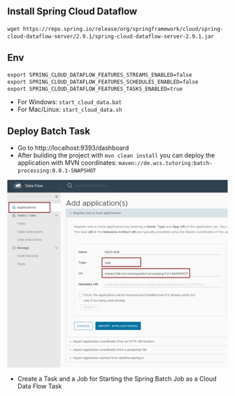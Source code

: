 ## Install Spring Cloud Dataflow

`wget https://repo.spring.io/release/org/springframework/cloud/spring-cloud-dataflow-server/2.9.1/spring-cloud-dataflow-server-2.9.1.jar`

## Env

```
export SPRING_CLOUD_DATAFLOW_FEATURES_STREAMS_ENABLED=false
export SPRING_CLOUD_DATAFLOW_FEATURES_SCHEDULES_ENABLED=false
export SPRING_CLOUD_DATAFLOW_FEATURES_TASKS_ENABLED=true
```

* For Windows:   `start_cloud_data.bat`
* For Mac/Linux: `start_cloud_data.sh`

## Deploy Batch Task

* Go to http://localhost:9393/dashboard
* After building the project with `mvn clean install` you can deploy the application with MVN coordinates: `maven://de.wcs.tutoring:batch-processing:0.0.1-SNAPSHOT`

![](dashboard.png)

* Create a Task and a Job for Starting the Spring Batch Job as a Cloud Data Flow Task 
